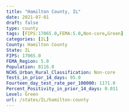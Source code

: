 ```yaml
---
title: "Hamilton County, IL"
date: 2021-07-01
draft: false
type: county
tags: [FIPS:17065.0,FEMA:5.0,Non-core,Green]
categories: [IL]
County: Hamilton County
State: IL
FIPS: 17065.0
FEMA_Region: 5.0
Population: 8116.0
NCHS_Urban_Rural_Classification: Non-core
Tests_in_prior_14_days: 95.0
Fourteen_day_test_rate_per_100000: 1171.0
Percent_Positivity_in_prior_14_days: 0.011
Level: Green
url: /states/IL/hamilton-county
---
```



